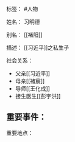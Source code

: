 标签： #人物

姓名：
习明德

别名：
[[褚阳]]

描述：
[[习近平]]之私生子

社会关系：
- 父亲[[习近平]]
- 母亲[[禇宸]]
- 导师[[王化成]]
- 接生医生[[彭宇洪]]

重要事件：
- 

重要地点：

